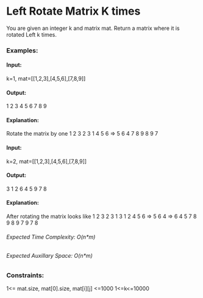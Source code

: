 # Left Rotate Matrix K times
You are given an integer k and matrix mat. Return a matrix where it is rotated Left k times.

### Examples:
#### Input:
k=1, mat=[[1,2,3],[4,5,6],[7,8,9]]
#### Output:
1 2 3
4 5 6
7 8 9
#### Explanation:
Rotate the matrix by one
1 2 3       2 3 1
4 5 6  =>  5 6 4
7 8 9       8 9 7

#### Input:
k=2, mat=[[1,2,3],[4,5,6],[7,8,9]]
#### Output:
3 1 2
6 4 5
9 7 8
#### Explanation:
After rotating the matrix looks like
1 2 3       2 3 1       3 1 2
4 5 6  =>  5 6 4  =>   6 4 5
7 8 9       8 9 7       9 7 8

###### Expected Time Complexity: O(n*m)
###### Expected Auxillary Space: O(n*m)

### Constraints:
1<= mat.size, mat[0].size, mat[i][j] <=1000
1<=k<=10000

